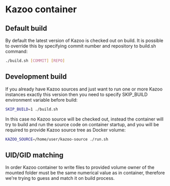 # Kazoo container

## Default build

By default the latest version of Kazoo is checked out on build. It is possible to override this by
specifying commit number and repository to build.sh command:
```sh
./build.sh [COMMIT] [REPO]
```

## Development build

If you already have Kazoo sources and just want to run one or more Kazoo instances exactly this version
then you need to specify SKIP\_BUILD environment variable before build:
```sh
SKIP_BUILD=1 ./build.sh
```

In this case no Kazoo source will be checked out, instead the container will try to build and run
the source code on container startup, and you will be required to provide Kazoo source tree as Docker volume:
```sh
KAZOO_SOURCE=/home/user/kazoo-source ./run.sh
```

## UID/GID matching

In order Kazoo container to write files to provided volume owner of the mounted folder must be the same numerical
value as in container, therefore we're trying to guess and match it on build process.
